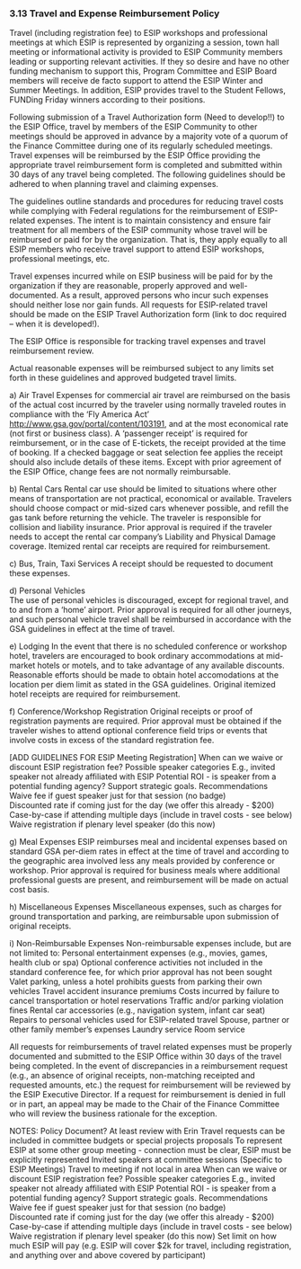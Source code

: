 ### 3.13 Travel and Expense Reimbursement Policy
 Travel (including registration fee) to ESIP workshops and professional meetings at which ESIP is represented by organizing a session, town hall meeting or informational activity is provided to ESIP Community members leading or supporting relevant activities.
If they so desire and have no other funding mechanism to support this, Program Committee and ESIP Board members will receive de facto support to attend the ESIP Winter and Summer Meetings. In addition, ESIP provides travel to the Student Fellows, FUNDing Friday winners according to their positions. 
 
Following submission of a Travel Authorization form (Need to develop!!) to the ESIP Office, travel by members of the ESIP Community to other meetings should be approved in advance by a majority vote of a quorum of the Finance Committee during one of its regularly scheduled meetings. Travel expenses will be reimbursed by the ESIP Office providing the appropriate travel reimbursement form is completed and submitted within 30 days of any travel being completed.  The following guidelines should be adhered to when planning travel and claiming expenses.
 
The guidelines outline standards and procedures for reducing travel costs while complying with Federal regulations for the reimbursement of ESIP-related expenses. The intent is to maintain consistency and ensure fair treatment for all members of the ESIP community whose travel will be reimbursed or paid for by the organization. That is, they apply equally to all ESIP members who receive travel support to attend ESIP workshops, professional meetings, etc.
 
Travel expenses incurred while on ESIP business will be paid for by the organization if they are reasonable, properly approved and well-documented.  As a result, approved persons who incur such expenses should neither lose nor gain funds.  All requests for ESIP-related travel should be made on the ESIP Travel Authorization form (link to doc required – when it is developed!).
 
The ESIP Office is responsible for tracking travel expenses and travel reimbursement review.
 
Actual reasonable expenses will be reimbursed subject to any limits set forth in these guidelines and approved budgeted travel limits.
 
a)     Air Travel
Expenses for commercial air travel are reimbursed on the basis of the actual cost incurred by the traveler using normally traveled routes in compliance with the ‘Fly America Act’ http://www.gsa.gov/portal/content/103191, and at the most economical rate (not first or business class).  A ‘passenger receipt’ is required for reimbursement, or in the case of E-tickets, the receipt provided at the time of booking.  If a checked baggage or seat selection fee applies the receipt should also include details of these items. Except with prior agreement of the ESIP Office, change fees are not normally reimbursable.
 
b)     Rental Cars
Rental car use should be limited to situations where other means of transportation are not practical, economical or available. Travelers should choose compact or mid-sized cars whenever possible, and refill the gas tank before returning the vehicle. The traveler is responsible for collision and liability insurance.  Prior approval is required if the traveler needs to accept the rental car company’s Liability and Physical Damage coverage.  Itemized rental car receipts are required for reimbursement.
 
c)     Bus, Train,  Taxi Services
A receipt should be requested to document these expenses.
 
d)     Personal Vehicles  
The use of personal vehicles is discouraged, except for regional travel, and to and from a ‘home’ airport.  Prior approval is required for all other journeys, and such personal vehicle travel shall be reimbursed in accordance with the GSA guidelines in effect at the time of travel.
 
e)     Lodging
In the event that there is no scheduled conference or workshop hotel, travelers are encouraged to book ordinary accommodations at mid-market hotels or motels, and to take advantage of any available discounts.  Reasonable efforts should be made to obtain hotel accomodations at the location per diem limit as stated in the GSA guidelines.  Original itemized hotel receipts are required for reimbursement.
 
f)     Conference/Workshop Registration
Original receipts or proof of registration payments are required.  Prior approval must be obtained if the traveler wishes to attend optional conference field trips or events that involve costs in excess of the standard registration fee.
 
[ADD GUIDELINES FOR ESIP Meeting Registration]
When can we waive or discount ESIP registration fee? Possible speaker categories
E.g., invited speaker not already affiliated with ESIP
Potential ROI - is speaker from a potential funding agency?
Support strategic goals. 
Recommendations
Waive fee if guest speaker just for that session (no badge)  
Discounted rate if coming just for the day (we offer this already - $200)
Case-by-case if attending multiple days (include in travel costs - see below) 
Waive registration if plenary level speaker (do this now)
 
g)     Meal Expenses
ESIP reimburses meal and incidental expenses based on standard GSA per-diem rates in effect at the time of travel and according to the geographic area involved less any meals provided by conference or workshop. Prior approval is required for business meals where additional professional guests are present, and reimbursement will be made on actual cost basis.  
 
 h)     Miscellaneous Expenses
Miscellaneous expenses, such as charges for ground transportation and parking, are reimbursable upon submission of original receipts.
 
i)      Non-Reimbursable Expenses
Non-reimbursable expenses include, but are not limited to:
Personal entertainment expenses (e.g., movies, games, health club or spa)
Optional conference activities not included in the standard conference fee, for which prior approval has not been sought
Valet parking, unless a hotel prohibits guests from parking their own vehicles
Travel accident insurance premiums
Costs incurred by failure to cancel transportation or hotel reservations
Traffic and/or parking violation fines
Rental car accessories (e.g., navigation system, infant car seat)
Repairs to personal vehicles used for ESIP-related travel
Spouse, partner or other family member’s expenses
Laundry service
Room service
 
All requests for reimbursements of travel related expenses must be properly documented and submitted to the ESIP Office within 30 days of the travel being completed.  In the event of discrepancies in a reimbursement request (e.g., an absence of original receipts, non-matching receipted and requested amounts, etc.) the request for reimbursement will be reviewed by the ESIP Executive Director.  If a request for reimbursement is denied in full or in part, an appeal may be made to the Chair of the Finance Committee who will review the business rationale for the exception.
 
NOTES: 
Policy Document?  At least review with Erin
Travel requests can be included in committee budgets or special projects proposals
To represent ESIP at some other group meeting - connection must be clear, ESIP must be explicitly represented
Invited speakers at committee sessions (Specific to ESIP Meetings)
Travel to meeting if not local in area
When can we waive or discount ESIP registration fee? Possible speaker categories
E.g., invited speaker not already affiliated with ESIP
Potential ROI - is speaker from a potential funding agency?
Support strategic goals. 
Recommendations
Waive fee if guest speaker just for that session (no badge)  
Discounted rate if coming just for the day (we offer this already - $200)
Case-by-case if attending multiple days (include in travel costs - see below) 
Waive registration if plenary level speaker (do this now)
Set limit on how much ESIP will pay (e.g. ESIP will cover $2k for travel, including registration, and anything over and above covered by participant)
